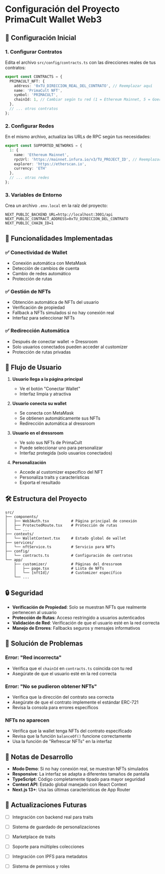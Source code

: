 # Configuración del Proyecto PrimaCult Wallet Web3

## 🚀 Configuración Inicial

### 1. Configurar Contratos

Edita el archivo `src/config/contracts.ts` con las direcciones reales de tus contratos:

```typescript
export const CONTRACTS = {
  PRIMACULT_NFT: {
    address: '0xTU_DIRECCION_REAL_DEL_CONTRATO', // Reemplazar aquí
    name: 'PrimaCult NFT',
    symbol: 'PRIMACULT',
    chainId: 1, // Cambiar según tu red (1 = Ethereum Mainnet, 5 = Goerli, etc.)
  },
  // ... otros contratos
};
```

### 2. Configurar Redes

En el mismo archivo, actualiza las URLs de RPC según tus necesidades:

```typescript
export const SUPPORTED_NETWORKS = {
  1: {
    name: 'Ethereum Mainnet',
    rpcUrl: 'https://mainnet.infura.io/v3/TU_PROJECT_ID', // Reemplazar con tu Project ID
    explorer: 'https://etherscan.io',
    currency: 'ETH'
  },
  // ... otras redes
};
```

### 3. Variables de Entorno

Crea un archivo `.env.local` en la raíz del proyecto:

```env
NEXT_PUBLIC_BACKEND_URL=http://localhost:3001/api
NEXT_PUBLIC_CONTRACT_ADDRESS=0xTU_DIRECCION_DEL_CONTRATO
NEXT_PUBLIC_CHAIN_ID=1
```

## 🔧 Funcionalidades Implementadas

### ✅ Conectividad de Wallet
- Conexión automática con MetaMask
- Detección de cambios de cuenta
- Cambio de redes automático
- Protección de rutas

### ✅ Gestión de NFTs
- Obtención automática de NFTs del usuario
- Verificación de propiedad
- Fallback a NFTs simulados si no hay conexión real
- Interfaz para seleccionar NFTs

### ✅ Redirección Automática
- Después de conectar wallet → Dressroom
- Solo usuarios conectados pueden acceder al customizer
- Protección de rutas privadas

## 🎯 Flujo de Usuario

1. **Usuario llega a la página principal**
   - Ve el botón "Conectar Wallet"
   - Interfaz limpia y atractiva

2. **Usuario conecta su wallet**
   - Se conecta con MetaMask
   - Se obtienen automáticamente sus NFTs
   - Redirección automática al dressroom

3. **Usuario en el dressroom**
   - Ve solo sus NFTs de PrimaCult
   - Puede seleccionar uno para personalizar
   - Interfaz protegida (solo usuarios conectados)

4. **Personalización**
   - Accede al customizer específico del NFT
   - Personaliza traits y características
   - Exporta el resultado

## 🛠️ Estructura del Proyecto

```
src/
├── components/
│   ├── Web3Auth.tsx          # Página principal de conexión
│   ├── ProtectedRoute.tsx    # Protección de rutas
│   └── ...
├── contexts/
│   └── WalletContext.tsx     # Estado global de wallet
├── services/
│   └── nftService.ts         # Servicio para NFTs
├── config/
│   └── contracts.ts          # Configuración de contratos
└── app/
    ├── customizer/           # Páginas del dressroom
    │   ├── page.tsx          # Lista de NFTs
    │   └── [nftId]/          # Customizer específico
    └── ...
```

## 🔒 Seguridad

- **Verificación de Propiedad**: Solo se muestran NFTs que realmente pertenecen al usuario
- **Protección de Rutas**: Acceso restringido a usuarios autenticados
- **Validación de Red**: Verificación de que el usuario esté en la red correcta
- **Manejo de Errores**: Fallbacks seguros y mensajes informativos

## 🚨 Solución de Problemas

### Error: "Red incorrecta"
- Verifica que el `chainId` en `contracts.ts` coincida con tu red
- Asegúrate de que el usuario esté en la red correcta

### Error: "No se pudieron obtener NFTs"
- Verifica que la dirección del contrato sea correcta
- Asegúrate de que el contrato implemente el estándar ERC-721
- Revisa la consola para errores específicos

### NFTs no aparecen
- Verifica que la wallet tenga NFTs del contrato especificado
- Revisa que la función `balanceOf()` funcione correctamente
- Usa la función de "Refrescar NFTs" en la interfaz

## 📝 Notas de Desarrollo

- **Modo Demo**: Si no hay conexión real, se muestran NFTs simulados
- **Responsive**: La interfaz se adapta a diferentes tamaños de pantalla
- **TypeScript**: Código completamente tipado para mayor seguridad
- **Context API**: Estado global manejado con React Context
- **Next.js 13+**: Usa las últimas características de App Router

## 🔄 Actualizaciones Futuras

- [ ] Integración con backend real para traits
- [ ] Sistema de guardado de personalizaciones
- [ ] Marketplace de traits
- [ ] Soporte para múltiples colecciones
- [ ] Integración con IPFS para metadatos
- [ ] Sistema de permisos y roles

